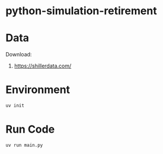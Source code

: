 # python-simulation-retirement

# Data

Download:

1. https://shillerdata.com/

# Environment

```sh
uv init
``` 

# Run Code

```sh 
uv run main.py
```



